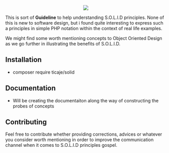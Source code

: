 <p align="center"><a href="https://archithector.com/" target="_blank" title="Visit my Blog">
    <img src="https://archithector.com/wp-content/uploads/2019/08/codeloper.png">
</a></p>

This is sort of **Guideline** to help understanding S.O.L.I.D principles. None of this is new to software design,
but i found quite interesting to express such a principles in simple PHP notation within the context of real life examples.

We might find some worth mentioning concepts to Object Oriented Design as we go further in illustrating the benefits of S.O.L.I.D.

Installation
------------

* composer require ticaje/solid

Documentation
-------------

* Will be creating the documentaiton along the way of constructing the probes of concepts

Contributing
------------

Feel free to contribute whether providing corrections, advices or whatever you consider worth mentioning in order to improve the communication channel when it comes to S.O.L.I.D principles gospel.